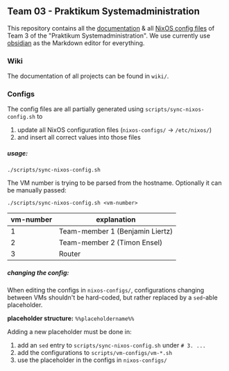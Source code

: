 ## Team 03 - Praktikum Systemadministration
This repository contains all the [documentation](README.md#Wiki) & all [NixOS config files](README.md#Configs) of Team 3 of the "Praktikum Systemadministration".
We use currently use [obsidian](https://obsidian.md/) as the Markdown editor for everything.
### Wiki
The documentation of all projects can be found in `wiki/`.

### Configs
The config files are all partially generated using `scripts/sync-nixos-config.sh` to
1. update all NixOS configuration files (`nixos-configs/` -> `/etc/nixos/`)
2. and insert all correct values into those files
##### usage:
```
./scripts/sync-nixos-config.sh
```

The VM number is trying to be parsed from the hostname. Optionally it can be manually passed:
```
./scripts/sync-nixos-config.sh <vm-number>
```

| vm-number | explanation                     |
| --------- | ------------------------------- |
| 1         | Team-member 1 (Benjamin Liertz) |
| 2         | Team-member 2 (Timon Ensel)     |
| 3         | Router                          |
##### changing the config:
When editing the configs in `nixos-configs/`, configurations changing between VMs shouldn't be hard-coded, but rather replaced by a `sed`-able placeholder.

**placeholder structure:** `%%placeholdername%%`

Adding a new placeholder must be done in:

1. add an `sed` entry to `scripts/sync-nixos-config.sh` under `# 3. ...`
2. add the configurations to `scripts/vm-configs/vm-*.sh`
3. use the placeholder in the configs in `nixos-configs/`
